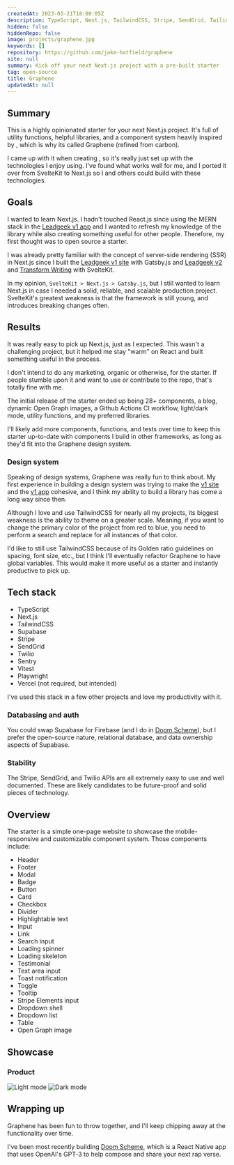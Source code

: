 ```yaml
---
createdAt: 2023-03-21T18:00:05Z
description: TypeScript, Next.js, TailwindCSS, Stripe, SendGrid, Twilio, Vitest, Playwright, Vercel
hidden: false
hiddenRepo: false
image: projects/graphene.jpg
keywords: []
repository: https://github.com/jake-hatfield/graphene
site: null
summary: Kick off your next Next.js project with a pre-built starter
tag: open-source
title: Graphene
updatedAt: null
---
```


<script>
    // components
    import Lightbox from "$components/utilities/Lightbox.svelte"
    import Link from "$components/utilities/Link.svelte"
</script>

## Summary

This is a highly opinionated starter for your next Next.js project. It's full of utility functions, helpful libraries, and a component system heavily inspired by <Link href="https://carbondesignsystem.com/" isExternal isUnderlined title="IBM's Carbon design system"/>, which is why its called Graphene (refined from carbon).

I came up with it when creating <Link href="https://leadgeek.io" isExternal isUnderlined title="Leadgeek v2"/>, so it's really just set up with the technologies I enjoy using. I've found what works well for me, and I ported it over from SvelteKit to Next.js so I and others could build with these technologies.

## Goals

I wanted to learn Next.js. I hadn't touched React.js since using the MERN stack in the [Leadgeek v1 app](./leadgeek-v1-app) and I wanted to refresh my knowledge of the library while also creating something useful for other people. Therefore, my first thought was to open source a starter.

I was already pretty familiar with the concept of server-side rendering (SSR) in Next.js since I built the [Leadgeek v1 site](./leadgeek-v1-site) with Gatsby.js and [Leadgeek v2](./leadgeek-v2) and [Transform Writing](./transform-writing) with SvelteKit.

In my opinion, `SvelteKit > Next.js > Gatsby.js`, but I still wanted to learn Next.js in case I needed a solid, reliable, and scalable production project. SvelteKit's greatest weakness is that the framework is still young, and introduces breaking changes often.

## Results

It was really easy to pick up Next.js, just as I expected. This wasn't a challenging project, but it helped me stay "warm" on React and built something useful in the process.

I don't intend to do any marketing, organic or otherwise, for the starter. If people stumble upon it and want to use or contribute to the repo, that's totally fine with me.

The initial release of the starter ended up being 28+ components, a blog, dynamic Open Graph images, a Github Actions CI workflow, light/dark mode, utility functions, and my preferred libraries.

I'll likely add more components, functions, and tests over time to keep this starter up-to-date with components I build in other frameworks, as long as they'd fit into the Graphene design system.

### Design system

Speaking of design systems, Graphene was really fun to think about. My first experience in building a design system was trying to make the [v1 site](./leadgeek-v1-site) and the [v1 app](./leadgeek-v1-app) cohesive, and I think my ability to build a library has come a long way since then.

Although I love and use TailwindCSS for nearly all my projects, its biggest weakness is the ability to theme on a greater scale. Meaning, if you want to change the primary color of the project from red to blue, you need to perform a search and replace for all instances of that color.

I'd like to still use TailwindCSS because of its Golden ratio guidelines on spacing, font size, etc., but I think I'll eventually refactor Graphene to have global variables. This would make it more useful as a starter and instantly productive to pick up.

## Tech stack

- TypeScript
- Next.js
- TailwindCSS
- Supabase
- Stripe
- SendGrid
- Twilio
- Sentry
- Vitest
- Playwright
- Vercel (not required, but intended)

I've used this stack in a few other projects and love my productivity with it.

### Databasing and auth

You could swap Supabase for Firebase (and I do in [Doom Scheme](./doom-scheme)), but I prefer the open-source nature, relational database, and data ownership aspects of Supabase.

### Stability

The Stripe, SendGrid, and Twilio APIs are all extremely easy to use and well documented. These are likely candidates to be future-proof and solid pieces of technology.

## Overview

The starter is a simple one-page website to showcase the mobile-responsive and customizable component system. Those components include:

- Header
- Footer
- Modal
- Badge
- Button
- Card
- Checkbox
- Divider
- Highlightable text
- Input
- Link
- Search input
- Loading spinner
- Loading skeleton
- Testimonial
- Text area input
- Toast notification
- Toggle
- Tooltip
- Stripe Elements input
- Dropdown shell
- Dropdown list
- Table
- Open Graph image

## Showcase

### Product

<Lightbox description="Light mode">
    <img alt="Light mode" src="./index.jpg" />
</Lightbox>

<Lightbox description="Dark mode">
    <img alt="Dark mode" src="./index-dark.jpg" />
</Lightbox>

## Wrapping up

Graphene has been fun to throw together, and I'll keep chipping away at the functionality over time.

I've been most recently building [Doom Scheme](./doom-scheme), which is a React Native app that uses OpenAI's GPT-3 to help compose and share your next rap verse.
